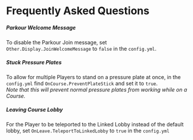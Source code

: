 Frequently Asked Questions
======

##### Parkour Welcome Message

To disable the Parkour Join message, set `Other.Display.JoinWelcomeMessage` to `false` in the `config.yml`.

##### Stuck Pressure Plates

To allow for multiple Players to stand on a pressure plate at once, in the `config.yml` find `OnCourse.PreventPlateStick` and set it to `true`.  
_Note that this will prevent normal pressure plates from working while on a Course._

##### Leaving Course Lobby

For the Player to be teleported to the Linked Lobby instead of the default lobby, set `OnLeave.TeleportToLinkedLobby` to `true` in the `config.yml`
